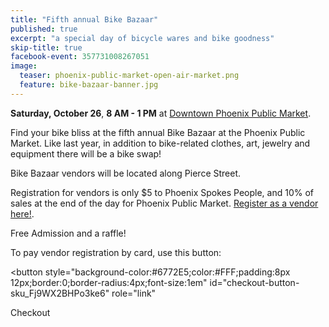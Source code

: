 ```yaml
---
title: "Fifth annual Bike Bazaar"
published: true
excerpt: "a special day of bicycle wares and bike goodness"
skip-title: true
facebook-event: 357731008267051
image:
  teaser: phoenix-public-market-open-air-market.png
  feature: bike-bazaar-banner.jpg
---
```


**Saturday, October 26**, **8 AM - 1 PM** at [Downtown Phoenix Public Market](http://phxpublicmarket.com/openair/).

Find your bike bliss at the fifth annual Bike Bazaar at the Phoenix Public Market. Like last year, in addition to bike-related clothes, art, jewelry and equipment there will be a bike swap!

Bike Bazaar vendors will be located along Pierce Street.

Registration for vendors is only $5 to Phoenix Spokes People, and 10% of sales at the end of the day for Phoenix Public Market. [Register as a vendor here!](http://psp.bike/bazaarvendor).

Free Admission and a raffle!

To pay vendor registration by card, use this button:

<!-- Load Stripe.js on your website. -->
<script src="https://js.stripe.com/v3"></script>

<button
  style="background-color:#6772E5;color:#FFF;padding:8px 12px;border:0;border-radius:4px;font-size:1em"
  id="checkout-button-sku_Fj9WX2BHPo3ke6"
  role="link"
>
  Checkout
</button>

<div id="error-message"></div>

<script>
  var stripe = Stripe('pk_live_JBEXFzc4NWuIO4UvZkltL0Dg');

  var checkoutButton = document.getElementById('checkout-button-sku_Fj9WX2BHPo3ke6');
  checkoutButton.addEventListener('click', function () {
    // When the customer clicks on the button, redirect
    // them to Checkout.
    stripe.redirectToCheckout({
      items: [{sku: 'sku_Fj9WX2BHPo3ke6', quantity: 1}],

      // Do not rely on the redirect to the successUrl for fulfilling
      // purchases, customers may not always reach the success_url after
      // a successful payment.
      // Instead use one of the strategies described in
      // https://stripe.com/docs/payments/checkout/fulfillment
      successUrl: 'http://www.phoenixspokespeople.org/events/2019-10-26-bike-bazaar/',
      cancelUrl: 'http://www.phoenixspokespeople.org/events/2019-10-26-bike-bazaar/',
    })
    .then(function (result) {
      if (result.error) {
        // If `redirectToCheckout` fails due to a browser or network
        // error, display the localized error message to your customer.
        var displayError = document.getElementById('error-message');
        displayError.textContent = result.error.message;
      }
    });
  });
</script>
